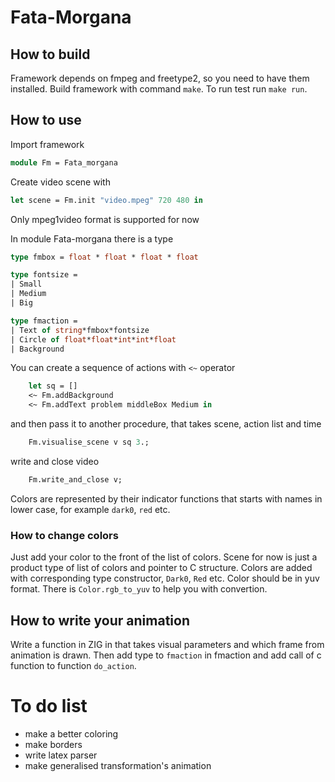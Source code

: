# Fata-Morgana

## How to build
Framework depends on fmpeg and freetype2, so you need to have them installed.
Build framework with command `make`. To run test run `make run`.

## How to use
Import framework
```ocaml
module Fm = Fata_morgana
```

Create video scene with
```ocaml
let scene = Fm.init "video.mpeg" 720 480 in
```
Only mpeg1video format is supported for now

In module Fata-morgana there is a type
```ocaml
type fmbox = float * float * float * float

type fontsize =
| Small
| Medium
| Big

type fmaction =
| Text of string*fmbox*fontsize
| Circle of float*float*int*int*float
| Background
```

You can create a sequence of actions with `<~` operator
```ocaml
    let sq = []
    <~ Fm.addBackground
    <~ Fm.addText problem middleBox Medium in
```

and then pass it to another procedure, that takes scene, action list and time
```ocaml
    Fm.visualise_scene v sq 3.;
```

write and close video
```ocaml
    Fm.write_and_close v;
```

Colors are represented by their indicator functions that starts with names in
lower case, for example `dark0`, `red` etc.

### How to change colors
Just add your color to the front of the list of colors. Scene for now is
just a product type of list of colors and pointer to C structure. Colors are
added with corresponding type constructor, `Dark0`, `Red` etc. Color should
be in yuv format. There is `Color.rgb_to_yuv` to help you with convertion.

## How to write your animation
Write a function in ZIG in that takes visual parameters and which frame from
animation is drawn. Then add type to `fmaction` in fmaction and add call of c
function to function `do_action`.

# To do list
- make a better coloring
- make borders
- write latex parser
- make generalised transformation's animation
